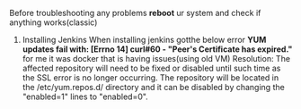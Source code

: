 Before troubleshooting any problems **reboot** ur system and check if anything works(classic) 

1. Installing Jenkins
     When installing jenkins gotthe below error
   **YUM updates fail with: [Errno 14] curl#60 - "Peer's Certificate has expired."**
   for me it was docker that is having issues(using old VM)
   Resolution:
         The affected repository will need to be fixed or disabled until such time as the SSL error is no longer occurring.
         The repository will be located in the /etc/yum.repos.d/ directory and it can be disabled by changing the "enabled=1" lines to "enabled=0".
